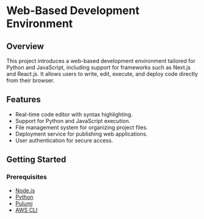 # Web-Based Development Environment

## Overview

This project introduces a web-based development environment tailored for Python and JavaScript, including support for frameworks such as Next.js and React.js. It allows users to write, edit, execute, and deploy code directly from their browser.

## Features

- Real-time code editor with syntax highlighting.
- Support for Python and JavaScript execution.
- File management system for organizing project files.
- Deployment service for publishing web applications.
- User authentication for secure access.

## Getting Started

### Prerequisites

- [Node.js](https://nodejs.org/)
- [Python](https://www.python.org/)
- [Pulumi](https://www.pulumi.com/)
- [AWS CLI](https://aws.amazon.com/cli/)
